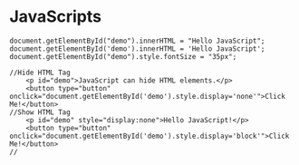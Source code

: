 # JavaScripts 
	document.getElementById("demo").innerHTML = "Hello JavaScript";
	document.getElementById('demo').innerHTML = 'Hello JavaScript';
	document.getElementById("demo").style.fontSize = "35px";
	
	//Hide HTML Tag
		<p id="demo">JavaScript can hide HTML elements.</p>
		<button type="button" onclick="document.getElementById('demo').style.display='none'">Click Me!</button>
	//Show HTML Tag
		<p id="demo" style="display:none">Hello JavaScript!</p>
		<button type="button" onclick="document.getElementById('demo').style.display='block'">Click Me!</button>
	//
# <script> Tag
	JavaScript in <head> or <body>
	<head>
		<script>
			function myFunction() {
				document.getElementById("demo").innerHTML = "Paragraph changed.";
			}
		</script>
	</head>
	
# External JavaScript
		<script src="myScript.js"></script>
		<script src="/js/myScript1.js"></script>
# Alert
	<script> window.alert(5 + 6);	</script>
# Console
	<script> console.log(5 + 6); </script>
	
# Variable
	var x, y;
	x = 5 + 6;
	y = x * 10;
	
	The identity (===) operator behaves identically to the equality (==) operator except 
	no type conversion is done, and the types must be the same to be considered equal.
	
	var x = 2 + 3 + "5";
	console.log(typeof(x));  //string
	isNaN(x);				// false
	
	var x = 2 + "A" + "5" ;
	console.log(typeof(x));  //string
	isNaN(x); 				// true
	
	